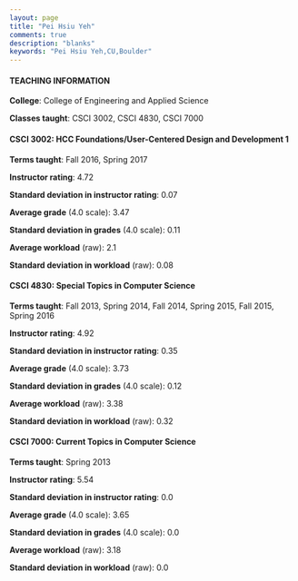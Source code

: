 ```yaml
---
layout: page
title: "Pei Hsiu Yeh" 
comments: true
description: "blanks"
keywords: "Pei Hsiu Yeh,CU,Boulder"
---
```

<head>
<script src="https://ajax.googleapis.com/ajax/libs/jquery/2.1.3/jquery.min.js"></script>
<script src="https://dl.dropboxusercontent.com/s/pc42nxpaw1ea4o9/highcharts.js?dl=0"></script>
<!-- <script src="../assets/js/highcharts.js"></script> -->
<style type="text/css">@font-face {
	font-family: "Bebas Neue";
	src: url(https://www.filehosting.org/file/details/544349/BebasNeue Regular.otf) format("opentype");
	}
	h1.Bebas { 
		font-family: "Bebas Neue", Verdana, Tahoma;
	}
</style>
</head>
	   
#### TEACHING INFORMATION

**College**: College of Engineering and Applied Science

**Classes taught**: CSCI 3002, CSCI 4830, CSCI 7000

#### CSCI 3002: HCC Foundations/User-Centered Design and Development 1

**Terms taught**: Fall 2016, Spring 2017

**Instructor rating**: 4.72

**Standard deviation in instructor rating**: 0.07

**Average grade** (4.0 scale): 3.47

**Standard deviation in grades** (4.0 scale): 0.11

**Average workload** (raw): 2.1

**Standard deviation in workload** (raw): 0.08

#### CSCI 4830: Special Topics in Computer Science

**Terms taught**: Fall 2013, Spring 2014, Fall 2014, Spring 2015, Fall 2015, Spring 2016

**Instructor rating**: 4.92

**Standard deviation in instructor rating**: 0.35

**Average grade** (4.0 scale): 3.73

**Standard deviation in grades** (4.0 scale): 0.12

**Average workload** (raw): 3.38

**Standard deviation in workload** (raw): 0.32

#### CSCI 7000: Current Topics in Computer Science

**Terms taught**: Spring 2013

**Instructor rating**: 5.54

**Standard deviation in instructor rating**: 0.0

**Average grade** (4.0 scale): 3.65

**Standard deviation in grades** (4.0 scale): 0.0

**Average workload** (raw): 3.18

**Standard deviation in workload** (raw): 0.0

